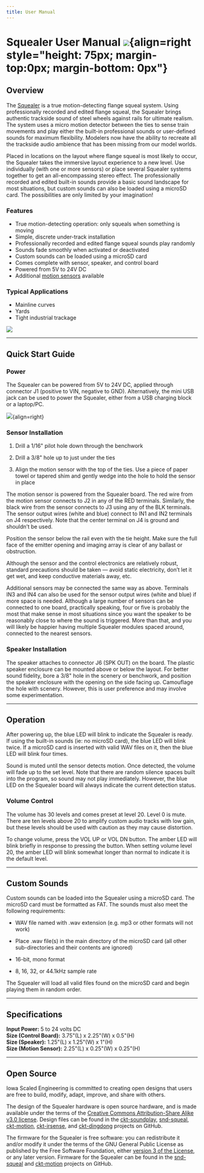 ```yaml
---
title: User Manual
---
```

# Squealer User Manual ![](img/squealer-logo.png){align=right style="height: 75px; margin-top:0px; margin-bottom: 0px"}

## Overview

The [Squealer](https://www.iascaled.com/store/SND-SQUEAL) is a true
motion-detecting flange squeal system.  Using professionally recorded and
edited flange squeal, the Squealer brings authentic trackside sound of steel
wheels against rails for ultimate realism.  The system uses a micro motion
detector between the ties to sense train movements and play either the
built-in professional sounds or user-defined sounds for maximum flexibility. 
Modelers now have the ability to recreate all the trackside audio ambience
that has been missing from our model worlds.

Placed in locations on the layout where flange squeal is most likely to
occur, the Squealer takes the immersive layout experience to a new level. 
Use individually (with one or more sensors) or place several Squealer
systems together to get an all-encompassing stereo effect.  The
professionally recorded and edited built-in sounds provide a basic sound
landscape for most situations, but custom sounds can also be loaded using a
microSD card.  The possibilities are only limited by your imagination!

### Features

* True motion-detecting operation: only squeals when something is moving
* Simple, discrete under-track installation
* Professionally recorded and edited flange squeal sounds play randomly
* Sounds fade smoothly when activated or deactivated
* Custom sounds can be loaded using a microSD card
* Comes complete with sensor, speaker, and control board
* Powered from 5V to 24V DC
* Additional [motion sensors](https://www.iascaled.com/store/CKT-MOTION) available

### Typical Applications

* Mainline curves
* Yards
* Tight industrial trackage

![](img/install2.png)

---

## Quick Start Guide

### Power

The Squealer can be powered from 5V to 24V DC, applied through connector J1
(positive to VIN, negative to GND).  Alternatively, the mini USB jack can be
used to power the Squealer, either from a USB charging block or a laptop/PC.

![](img/install1.png){align=right}
### Sensor Installation

1.  Drill a 1/16" pilot hole down through the benchwork

2.  Drill a 3/8" hole up to just under the ties

3.  Align the motion sensor with the top of the ties.  Use a piece of paper
towel or tapered shim and gently wedge into the hole to hold the sensor in
place

The motion sensor is powered from the Squealer board.  The red wire from the
motion sensor connects to J2 in any of the RED terminals.  Similarly, the
black wire from the sensor connects to J3 using any of the BLK terminals. 
The sensor output wires (white and blue) connect to IN1 and IN2 terminals on
J4 respectively.  Note that the center terminal on J4 is ground and
shouldn’t be used.

Position the sensor below the rail even with the tie height.  Make sure the
full face of the emitter opening and imaging array is clear of any ballast
or obstruction.

Although the sensor and the control electronics are relatively robust,
standard precautions should be taken — avoid static electricity, don’t let
it get wet, and keep conductive materials away, etc.

Additional sensors may be connected the same way as above.  Terminals IN3
and IN4 can also be used for the sensor output wires (white and blue) if
more space is needed.  Although a large number of sensors can be connected
to one board, practically speaking, four or five is probably the most that
make sense in most situations since you want the speaker to be reasonably
close to where the sound is triggered.  More than that, and you will likely
be happier having multiple Squealer modules spaced around, connected to the
nearest sensors.

### Speaker Installation

The speaker attaches to connector J6 (SPK OUT) on the board.  The plastic
speaker enclosure can be mounted above or below the layout.  For better
sound fidelity, bore a 3/8" hole in the scenery or benchwork, and position
the speaker enclosure with the opening on the side facing up.  Camouflage
the hole with scenery.  However, this is user preference and may involve
some experimentation.

---

## Operation

After powering up, the blue LED will blink to indicate the Squealer is
ready.  If using the built-in sounds (ie: no microSD card), the blue LED
will blink twice.  If a microSD card is inserted with valid WAV files on it,
then the blue LED will blink four times.

Sound is muted until the sensor detects motion.  Once detected, the volume
will fade up to the set level.  Note that there are random silence spaces
built into the program, so sound may not play immediately.  However, the
blue LED on the Squealer board will always indicate the current detection
status.

### Volume Control

The volume has 30 levels and comes preset at level 20.  Level 0 is mute. 
There are ten levels above 20 to amplify custom audio tracks with low gain,
but these levels should be used with caution as they may cause distortion.

To change volume, press the VOL UP or VOL DN button.  The amber LED will
blink briefly in response to pressing the button.  When setting volume level
20, the amber LED will blink somewhat longer than normal to indicate it is
the default level.

---

## Custom Sounds

Custom sounds can be loaded into the Squealer using a microSD card.  The
microSD card must be formatted as FAT.  The sounds must also meet the
following requirements:

* WAV file named with .wav extension (e.g. mp3 or other formats will not work)

* Place .wav file(s) in the main directory of the microSD card (all other sub-directories
  and their contents are ignored)

* 16-bit, mono format

* 8, 16, 32, or 44.1kHz sample rate

The Squealer will load all valid files found on the microSD card and begin
playing them in random order.

---

## Specifications

**Input Power:**  5 to 24 volts DC  
**Size (Control Board):** 3.75"(L) x 2.25"(W) x 0.5"(H)  
**Size (Speaker):** 1.25"(L) x 1.25"(W) x 1"(H)  
**Size (Motion Sensor):** 2.25"(L) x 0.25"(W) x 0.25"(H)

---

## Open Source 

Iowa Scaled Engineering is committed to creating open designs that users are free to build, modify,
adapt, improve, and share with others.  

The design of the Squealer hardware is open source hardware, and is made
available under the terms of the 
[Creative Commons Attribution-Share Alike v3.0 license](http://creativecommons.org/licenses/by-sa/3.0/). 
Design files can be found in the [ckt-soundplay](https://github.com/IowaScaledEngineering/ckt-soundplay), 
[snd-squeal](https://github.com/IowaScaledEngineering/snd-squeal), 
[ckt-motion](https://github.com/IowaScaledEngineering/ckt-motion), 
[ckt-irsense](https://github.com/IowaScaledEngineering/ckt-irsense), 
and [ckt-dingdong](https://github.com/IowaScaledEngineering/ckt-dingdong)
projects on GitHub.

The firmware for the Squealer is free software: you can redistribute it and/or modify it under the 
terms of the GNU General Public License as published by the Free Software Foundation, either [version 3 of the 
License](https://www.gnu.org/licenses/gpl.html), or any later version. Firmware for the
Squealer can be found in the [snd-squeal](https://github.com/IowaScaledEngineering/snd-squeal)
and [ckt-motion](https://github.com/IowaScaledEngineering/ckt-motion) projects on GitHub.
